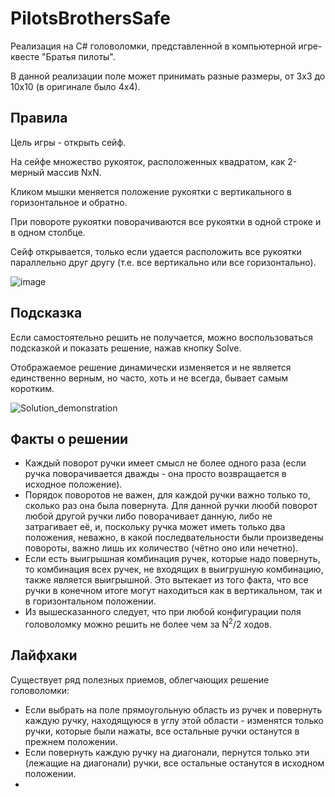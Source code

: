 # PilotsBrothersSafe

Реализация на C# головоломки, представленной в компьютерной игре-квесте "Братья пилоты".

В данной реализации поле может принимать разные размеры, от 3x3 до 10x10 (в оригинале было 4x4).



## Правила

Цель игры - открыть сейф.

На сейфе множество рукояток, расположенных квадратом, как 2-мерный массив NxN.

Кликом мышки меняется положение рукоятки с вертикального в горизонтальное и обратно.

При повороте рукоятки поворачиваются все рукоятки в одной строке и в одном столбце. 

Сейф открывается, только если удается расположить все рукоятки параллельно друг другу (т.е. все вертикально или все горизонтально).

![image](https://user-images.githubusercontent.com/47988040/193587972-e00fc185-3850-4dff-9cba-458237e9990c.png)



## Подсказка

Если самостоятельно решить не получается, можно воспользоваться подсказкой и показать решение, нажав кнопку Solve. 

Отображаемое решение динамически изменяется и не является единственно верным, но часто, хоть и не всегда, бывает самым коротким.

![Solution_demonstration](https://user-images.githubusercontent.com/47988040/193585157-58efc9a0-63b9-4750-9f2a-85c5ac09bd66.png)



## Факты о решении

* Каждый поворот ручки имеет смысл не более одного раза (если ручка поворачивается дважды - она просто возвращается в исходное положение).
* Порядок поворотов не важен, для каждой ручки важно только то, сколько раз она была повернута. Для данной ручки люобй поворот любой другой ручки либо поворачивает данную, либо не затрагивает её, и, поскольку ручка может иметь только два положения, неважно, в какой последвательности были произведены повороты, важно лишь их количество (чётно оно или нечетно). 
* Если есть выигрышная комбинация ручек, которые надо повернуть, то комбинация всех ручек, не входящих в выигрушную комбинацию, также является выигрышной. Это вытекает из того факта, что все ручки в конечном итоге могут находиться как в вертикальном, так и в горизонтальном положении.
* Из вышесказанного следует, что при любой конфигурации поля головоломку можно решить не более чем за N<sup>2</sup>/2 ходов.

## Лайфхаки

Существует ряд полезных приемов, облегчающих решение головоломки:
* Если выбрать на поле прямоугольную область из ручек и повернуть каждую ручку, находящуюся в углу этой области - изменятся только ручки, которые были нажаты, все остальные ручки останутся в прежнем положении.
* Если повернуть каждую ручку на диагонали, пернутся только эти (лежащие на диагонали) ручки, все остальные останутся в исходном положении.
* 








